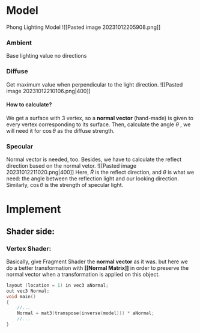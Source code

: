 # Model
Phong Lighting Model
![[Pasted image 20231012205908.png]]
### Ambient
Base lighting value
no directions

### Diffuse
Get maximum value when perpendicular to the light direction.
![[Pasted image 20231012210106.png|400]]
#### **How to calculate?**
We get a surface with 3 vertex, so a **normal vector** (hand-made) is given to every vertex corresponding to its surface.
Then, calculate the angle $\theta$ , we will need it for $\cos \theta$ as the diffuse strength.
### Specular
Normal vector is needed, too. Besides, we have to calculate the reflect direction based on the normal vetor.
![[Pasted image 20231012211020.png|400]]
Here, $\bar R$ is the reflect direction, and $\theta$ is what we need: the angle between the reflection light and our looking direction. Similarly, $\cos \theta$ is the strength of specular light.

# Implement
## Shader side:
### Vertex Shader:
Basically, give Fragment Shader the **normal vector** as it was. but here we do a better transformation with **[[Normal Matrix]]** in order to preserve the normal vector when a transformation is applied on this object.
```c
layout (location = 1) in vec3 aNormal;
out vec3 Normal;
void main()
{
    //...
    Normal = mat3(transpose(inverse(model))) * aNormal;
    //...
}
```
